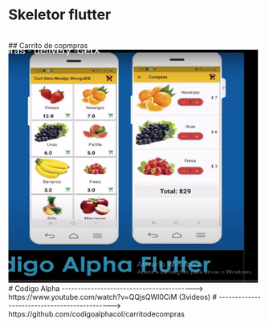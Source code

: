 # Skeletor flutter
 <br>
 ## Carrito de copmpras
<img src="/Flutter/Imagenes/fruta.png" alt="" >
<br>
 # Codigo Alpha -----------------------------------------> https://www.youtube.com/watch?v=QQjsQWI0CiM  (3videos)
 #              ---------------------------------------------> https://github.com/codigoalphacol/carritodecompras
 
